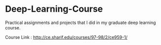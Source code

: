 # Deep-Learning-Course
Practical assignments and projects that I did in my graduate deep learning course.



Course Link : http://ce.sharif.edu/courses/97-98/2/ce959-1/
